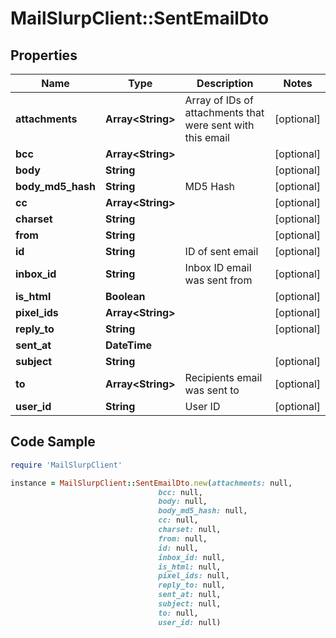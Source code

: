 # MailSlurpClient::SentEmailDto

## Properties

Name | Type | Description | Notes
------------ | ------------- | ------------- | -------------
**attachments** | **Array&lt;String&gt;** | Array of IDs of attachments that were sent with this email | [optional] 
**bcc** | **Array&lt;String&gt;** |  | [optional] 
**body** | **String** |  | [optional] 
**body_md5_hash** | **String** | MD5 Hash | [optional] 
**cc** | **Array&lt;String&gt;** |  | [optional] 
**charset** | **String** |  | [optional] 
**from** | **String** |  | [optional] 
**id** | **String** | ID of sent email | [optional] 
**inbox_id** | **String** | Inbox ID email was sent from | [optional] 
**is_html** | **Boolean** |  | [optional] 
**pixel_ids** | **Array&lt;String&gt;** |  | [optional] 
**reply_to** | **String** |  | [optional] 
**sent_at** | **DateTime** |  | 
**subject** | **String** |  | [optional] 
**to** | **Array&lt;String&gt;** | Recipients email was sent to | [optional] 
**user_id** | **String** | User ID | [optional] 

## Code Sample

```ruby
require 'MailSlurpClient'

instance = MailSlurpClient::SentEmailDto.new(attachments: null,
                                 bcc: null,
                                 body: null,
                                 body_md5_hash: null,
                                 cc: null,
                                 charset: null,
                                 from: null,
                                 id: null,
                                 inbox_id: null,
                                 is_html: null,
                                 pixel_ids: null,
                                 reply_to: null,
                                 sent_at: null,
                                 subject: null,
                                 to: null,
                                 user_id: null)
```


